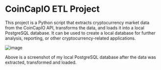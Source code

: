 # CoinCapIO ETL Project

This project is a Python script that extracts cryptocurrency market data from the CoinCapIO API, transforms the data, and loads it into a local PostgreSQL database. It can be used to create a local database for further analysis, reporting, or other cryptocurrency-related applications.

![image](https://github.com/qckhxnh/CoinCapIO-ETL-Project/assets/117861644/414b4bd9-68c9-4c73-bc18-4618ad901eb7)

Above is a screenshot of my local PostgreSQL database after the data was extracted, transformed and loaded.

